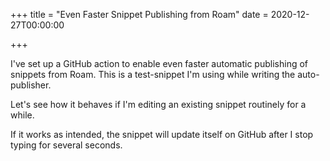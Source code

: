+++
title = "Even Faster Snippet Publishing from Roam"
date = 2020-12-27T00:00:00

+++

I've set up a GitHub action to enable even faster automatic publishing of snippets from Roam. This is a test-snippet I'm using while writing the auto-publisher.

Let's see how it behaves if I'm editing an existing snippet routinely for a while.

If it works as intended, the snippet will update itself on GitHub after I stop typing for several seconds.
